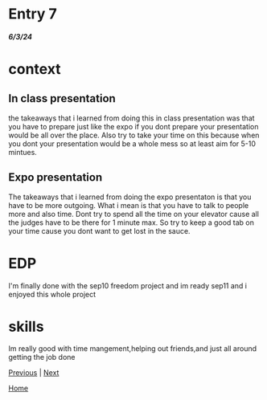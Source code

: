 # Entry 7
##### 6/3/24

<h1>context</h1>
<h2>In class presentation</h2>
<p>the takeaways that i learned from doing this in class presentation was that you have to prepare just like the expo if you dont prepare your presentation would be all over the place. Also try to take your time on this because when you dont your presentation would be a whole mess so at least aim for 5-10 mintues.</p>

<h2>Expo presentation</h2>

<p>The takeaways that i learned from doing the expo presentaton is that you have to be more outgoing. What i mean is that you have to talk to people more and also time. Dont try to spend all the time on your elevator cause all the judges have to be there for 1 minute max. So try to keep a good tab on your time cause you dont want to get lost in the sauce.</p>
<h1>EDP</h1>
<p>I'm finally done with the sep10 freedom project and im ready sep11 and i enjoyed this whole project</p>
<h1>skills</h1>
<p>Im really good with time mangement,helping out friends,and just all around getting the job done</p>

[Previous](entry06.md) | [Next](entry08.md)

[Home](../README.md)
